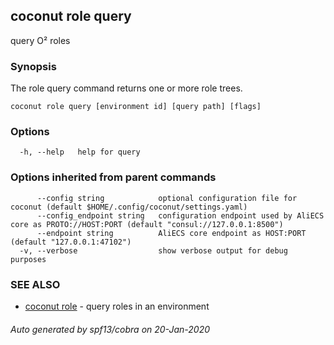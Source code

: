 ## coconut role query

query O² roles

### Synopsis

The role query command returns one or more role trees.

```
coconut role query [environment id] [query path] [flags]
```

### Options

```
  -h, --help   help for query
```

### Options inherited from parent commands

```
      --config string            optional configuration file for coconut (default $HOME/.config/coconut/settings.yaml)
      --config_endpoint string   configuration endpoint used by AliECS core as PROTO://HOST:PORT (default "consul://127.0.0.1:8500")
      --endpoint string          AliECS core endpoint as HOST:PORT (default "127.0.0.1:47102")
  -v, --verbose                  show verbose output for debug purposes
```

### SEE ALSO

* [coconut role](coconut_role.md)	 - query roles in an environment

###### Auto generated by spf13/cobra on 20-Jan-2020
